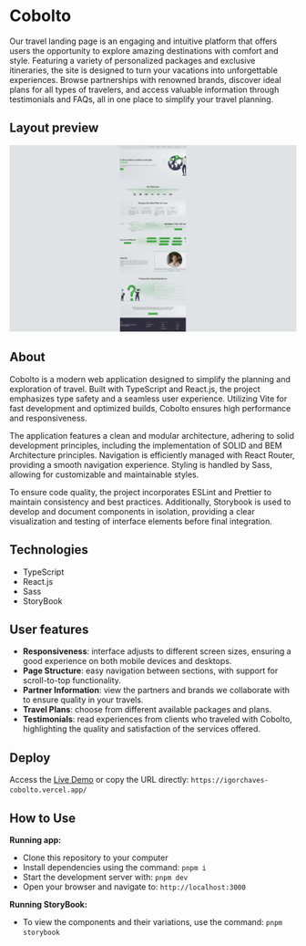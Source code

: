 # Cobolto

Our travel landing page is an engaging and intuitive platform that offers users the opportunity to explore amazing destinations with comfort and style. Featuring a variety of personalized packages and exclusive itineraries, the site is designed to turn your vacations into unforgettable experiences. Browse partnerships with renowned brands, discover ideal plans for all types of travelers, and access valuable information through testimonials and FAQs, all in one place to simplify your travel planning.

## Layout preview

![Image](./public/assets/layout-preview.png)

## About

Cobolto is a modern web application designed to simplify the planning and exploration of travel. Built with TypeScript and React.js, the project emphasizes type safety and a seamless user experience. Utilizing Vite for fast development and optimized builds, Cobolto ensures high performance and responsiveness.

The application features a clean and modular architecture, adhering to solid development principles, including the implementation of SOLID and BEM Architecture principles. Navigation is efficiently managed with React Router, providing a smooth navigation experience. Styling is handled by Sass, allowing for customizable and maintainable styles.

To ensure code quality, the project incorporates ESLint and Prettier to maintain consistency and best practices. Additionally, Storybook is used to develop and document components in isolation, providing a clear visualization and testing of interface elements before final integration.

## Technologies

-   TypeScript
-   React.js
-   Sass
-   StoryBook

## User features

-   **Responsiveness**: interface adjusts to different screen sizes, ensuring a good experience on both mobile devices and desktops.
-   **Page Structure**: easy navigation between sections, with support for scroll-to-top functionality.
-   **Partner Information**: view the partners and brands we collaborate with to ensure quality in your travels.
-   **Travel Plans**: choose from different available packages and plans.
-   **Testimonials**: read experiences from clients who traveled with Cobolto, highlighting the quality and satisfaction of the services offered.

## Deploy

Access the [Live Demo](https://igorchaves-cobolto.vercel.app/) or copy the URL directly: `https://igorchaves-cobolto.vercel.app/`

## How to Use

**Running app:**

-   Clone this repository to your computer
-   Install dependencies using the command: `pnpm i`
-   Start the development server with: `pnpm dev`
-   Open your browser and navigate to: `http://localhost:3000`

**Running StoryBook:**

-   To view the components and their variations, use the command: `pnpm storybook`
